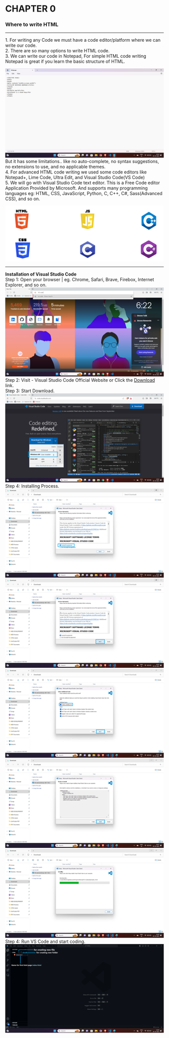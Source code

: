 # CHAPTER 0
### Where to write HTML
<hr>
1. For writing any Code we must have a code editor/platform where we can write our code.<br>
2. There are so many options to write HTML code.<br>
3. We can write our code in Notepad, For simple HTML code writing Notepad is great if you learn the basic structure of HTML.

![notepad](https://github.com/Ninja-Vikash/Assets/blob/main/HTML%20Assets/notepad-view.png) <br>
But it has some limitations.. like no auto-complete, no syntax suggestions, no extensions to use, and no applicable themes.<br>
4. For advanced HTML code writing we used some code editors like Notepad+, Lime Code, Ultra Edit, and Visual Studio Code(VS Code)<br>
5. We will go with Visual Studio Code text editor. This is a Free Code editor Application Provided by Microsoft. And supports many programming languages eg: HTML, CSS, JavaScript, Python, C, C++, C#, Sass(Advanced CSS), and so on.

![Supported Languages](https://github.com/Ninja-Vikash/Assets/blob/main/HTML%20Assets/Supported%20Languages.png)
<hr>

<b>Installation of Visual Studio Code</b><br>
Step 1: Open your browser | eg. Chrome, Safari, Brave, Firebox, Internet Explorer, and so on.<be>
![browser window](https://github.com/Ninja-Vikash/Assets/blob/main/HTML%20Assets/browser%20window.png) <br>
Step 2: Visit - Visual Studio Code Official Website or Click the <a href="https://code.visualstudio.com/" target="_blank">Download</a> link.<br>
Step 3: Start Download.
![start download](https://github.com/Ninja-Vikash/Assets/blob/main/HTML%20Assets/Setup.png) <br>
Step 4: Installing Process.
![Process1](https://github.com/Ninja-Vikash/Assets/blob/main/HTML%20Assets/Installing-option.png) <br>
![Process2](https://github.com/Ninja-Vikash/Assets/blob/main/HTML%20Assets/Installing-option1.png) <br>
![Process3](https://github.com/Ninja-Vikash/Assets/blob/main/HTML%20Assets/Installing-option2.png) <br>
![Process4](https://github.com/Ninja-Vikash/Assets/blob/main/HTML%20Assets/Installing-option3.png) <br>
![Process5](https://github.com/Ninja-Vikash/Assets/blob/main/HTML%20Assets/Installing-option4.png) <br>
Step 4: Run VS Code and start coding.
![first appearance](https://github.com/Ninja-Vikash/Assets/blob/main/HTML%20Assets/first%20apperance.png)
